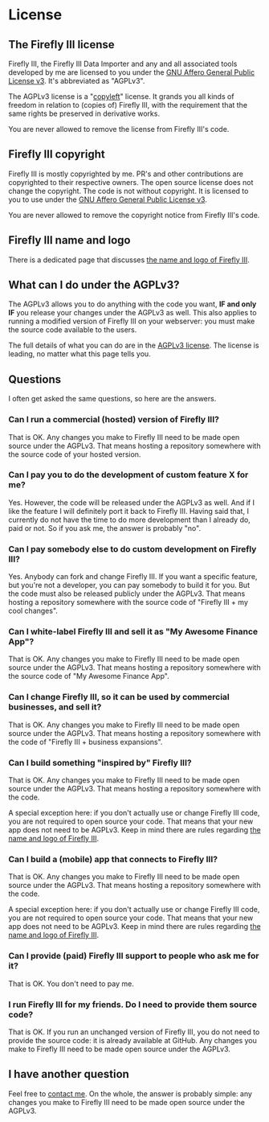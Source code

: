 # License

## The Firefly III license

Firefly III, the Firefly III Data Importer and any and all associated tools developed by me are licensed to you under the [GNU Affero General Public License v3](https://www.gnu.org/licenses/agpl-3.0.html.en). It's abbreviated as "AGPLv3".

The AGPLv3 license is a "[copyleft](https://en.wikipedia.org/wiki/Copyleft)" license. It grands you all kinds of freedom in relation to (copies of) Firefly III, with the requirement that the same rights be preserved in derivative works. 

You are never allowed to remove the license from Firefly III's code.

## Firefly III copyright

Firefly III is mostly copyrighted by me. PR's and other contributions are copyrighted to their respective owners. The open source license does not change the copyright. The code is not without copyright. It is licensed to you to use under the [GNU Affero General Public License v3](https://www.gnu.org/licenses/agpl-3.0.html.en).

You are never allowed to remove the copyright notice from Firefly III's code.

## Firefly III name and logo

There is a dedicated page that discusses [the name and logo of Firefly III](logo.md).

## What can I do under the AGPLv3?

The AGPLv3 allows you to do anything with the code you want, **IF and only IF** you release your changes under the AGPLv3 as well. This also applies to running a modified version of Firefly III on your webserver: you must make the source code available to the users.

The full details of what you can do are in the [AGPLv3 license](https://www.gnu.org/licenses/agpl-3.0.html.en). The license is leading, no matter what this page tells you.

## Questions

I often get asked the same questions, so here are the answers.

### Can I run a commercial (hosted) version of Firefly III?

That is OK. Any changes you make to Firefly III need to be made open source under the AGPLv3. That means hosting a repository somewhere with the source code of your hosted version. 

### Can I pay you to do the development of custom feature X for me?

Yes. However, the code will be released under the AGPLv3 as well. And if I like the feature I will definitely port it back to Firefly III. Having said that, I currently do not have the time to do more development than I already do, paid or not. So if you ask me, the answer is probably "no".

### Can I pay somebody else to do custom development on Firefly III?

Yes. Anybody can fork and change Firefly III. If you want a specific feature, but you're not a developer, you can pay somebody to build it for you. But the code must also be released publicly under the AGPLv3. That means hosting a repository somewhere with the source code of "Firefly III + my cool changes".

### Can I white-label Firefly III and sell it as "My Awesome Finance App"?

That is OK. Any changes you make to Firefly III need to be made open source under the AGPLv3. That means hosting a repository somewhere with the source code of "My Awesome Finance App".

### Can I change Firefly III, so it can be used by commercial businesses, and sell it?

That is OK. Any changes you make to Firefly III need to be made open source under the AGPLv3. That means hosting a repository somewhere with the code of "Firefly III + business expansions".

### Can I build something "inspired by" Firefly III?

That is OK. Any changes you make to Firefly III need to be made open source under the AGPLv3. That means hosting a repository somewhere with the code.

A special exception here: if you don't actually use or change Firefly III code, you are not required to open source your code. That means that your new app does not need to be AGPLv3. Keep in mind there are rules regarding [the name and logo of Firefly III](logo.md).

### Can I build a (mobile) app that connects to Firefly III?

That is OK. Any changes you make to Firefly III need to be made open source under the AGPLv3. That means hosting a repository somewhere with the code.

A special exception here: if you don't actually use or change Firefly III code, you are not required to open source your code. That means that your new app does not need to be AGPLv3. Keep in mind there are rules regarding [the name and logo of Firefly III](logo.md).

### Can I provide (paid) Firefly III support to people who ask me for it?

That is OK. You don't need to pay me.

### I run Firefly III for my friends. Do I need to provide them source code?

That is OK. If you run an unchanged version of Firefly III, you do not need to provide the source code: it is already available at GitHub. Any changes you make to Firefly III need to be made open source under the AGPLv3.

## I have another question

Feel free to [contact me](../support/index.md). On the whole, the answer is probably simple: any changes you make to Firefly III need to be made open source under the AGPLv3.
